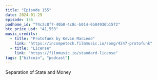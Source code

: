 ```yaml
---
title: "Episode 155"
date: 2024-01-29
episode: 155
podhome_id: "74c2c8f7-40b0-4c8c-b014-6b84936b1572"
btc_price_usd: "41,553"
music_credits:
  - title: "Protofunk by Kevin MacLeod"
    link: "https://incompetech.filmmusic.io/song/4247-protofunk"
  - title: "License"
    link: "https://filmmusic.io/standard-license"
tags: ["bitcoin", "podcast"]
---
```


Separation of State and Money